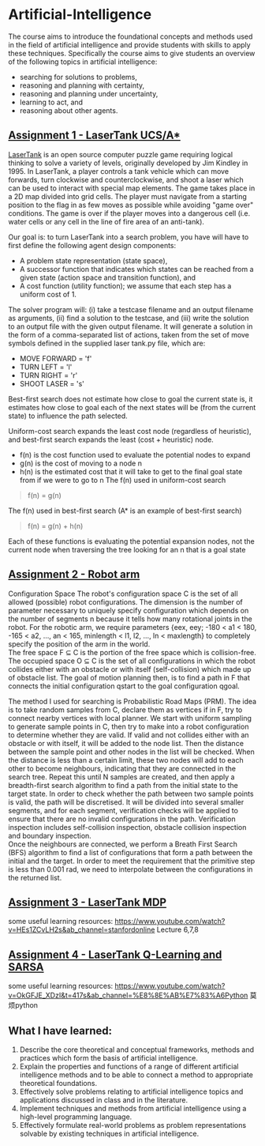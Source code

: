# Artificial-Intelligence
The course aims to introduce the foundational concepts and methods used in the field of artificial intelligence and provide students with skills to apply these techniques. Specifically the course aims to give students an overview of the following topics in artificial intelligence:
- searching for solutions to problems,
- reasoning and planning with certainty, 
- reasoning and planning under uncertainty,
- learning to act, and
- reasoning about other agents.

## [Assignment 1 - LaserTank UCS/A*](https://github.com/danielzhangau/Artificial-Intelligence/tree/master/ass1)
[LaserTank](https://github.com/danielzhangau/Artificial-Intelligence/blob/master/ass1/COMP3702_LaserTank_desc.pdf) is an open source computer puzzle game requiring logical thinking to solve a variety of levels, originally developed by Jim Kindley in 1995. In LaserTank, a player controls a tank vehicle which can move forwards, turn clockwise and counterclockwise, and shoot a laser which can be used to interact with special map elements. The game takes place in a 2D map divided into grid cells. The player must navigate from a starting position to the flag in as few moves as possible while avoiding "game over" conditions. The game is over if the player moves into a dangerous cell (i.e. water cells or any cell in the line of fire area of an anti-tank).  

Our goal is: to turn LaserTank into a search problem, you have will have to first define the following agent design components:
- A problem state representation (state space),
- A successor function that indicates which states can be reached from a given state (action space and transition function), and
- A cost function (utility function); we assume that each step has a uniform cost of 1.

The solver program will: (i) take a testcase filename and an output filename as arguments, (ii) find a solution to the testcase, and (iii) write the solution to an output file with the given output filename.
It will generate a solution in the form of a comma-separated list of actions, taken from the set of move symbols defined in the supplied laser tank.py file, which are:
  - MOVE FORWARD = 'f'
  - TURN LEFT = 'l'
  - TURN RIGHT = 'r'
  - SHOOT LASER = 's'

Best-first search does not estimate how close to goal the current state is, it estimates how close to goal each of the next states will be (from the current state) to influence the path selected.

Uniform-cost search expands the least cost node (regardless of heuristic), and best-first search expands the least (cost + heuristic) node.

- f(n) is the cost function used to evaluate the potential nodes to expand
- g(n) is the cost of moving to a node n
- h(n) is the estimated cost that it will take to get to the final goal state from if we were to go to n
The f(n) used in uniform-cost search
> f(n) = g(n)  

The f(n) used in best-first search (A* is an example of best-first search)  
> f(n) = g(n) + h(n)

Each of these functions is evaluating the potential expansion nodes, not the current node when traversing the tree looking for an n that is a goal state  
## [Assignment 2 - Robot arm](https://github.com/danielzhangau/Artificial-Intelligence/tree/master/ass2)
Configuration Space
The robot's configuration space C is the set of all allowed (possible) robot configurations. The dimension is the number of parameter necessary to uniquely specify configuration which depends on the number of segments n because it tells how many rotational joints in the robot. For the robotic arm, we require parameters {eex, eey; -180 < a1 < 180, -165 < a2, …, an < 165, minlength < l1, l2, …, ln < maxlength} to completely specify the position of the arm in the world.  
The free space F ⊆ C is the portion of the free space which is collision-free. The occupied space O ⊆ C is the set of all configurations in which the robot collides either with an obstacle or with itself (self-collision) which made up of obstacle list. The goal of motion planning then, is to find a path in F that connects the initial configuration qstart to the goal configuration qgoal.  

The method I used for searching is Probabilistic Road Maps (PRM). The idea is to take random samples from C, declare them as vertices if in F, try to connect nearby vertices with local planner. We start with uniform sampling to generate sample points in C, then try to make into a robot configuration to determine whether they are valid. If valid and not collides either with an obstacle or with itself, it will be added to the node list. Then the distance between the sample point and other nodes in the list will be checked. When the distance is less than a certain limit, these two nodes will add to each other to become neighbours, indicating that they are connected in the search tree. Repeat this until N samples are created, and then apply a breadth-first search algorithm to find a path from the initial state to the target state. In order to check whether the path between two sample points is valid, the path will be discretised. It will be divided into several smaller segments, and for each segment, verification checks will be applied to ensure that there are no invalid configurations in the path. Verification inspection includes self-collision inspection, obstacle collision inspection and boundary inspection.  
Once the neighbours are connected, we perform a Breath First Search (BFS) algorithm to find a list of configurations that form a path between the initial and the target. In order to meet the requirement that the primitive step is less than 0.001 rad, we need to interpolate between the configurations in the returned list.

## [Assignment 3 - LaserTank MDP](https://github.com/danielzhangau/Artificial-Intelligence/tree/master/ass3)
some useful learning resources: https://www.youtube.com/watch?v=HEs1ZCvLH2s&ab_channel=stanfordonline Lecture 6,7,8
## [Assignment 4 - LaserTank Q-Learning and SARSA](https://github.com/danielzhangau/Artificial-Intelligence/tree/master/ass4)
some useful learning resources: https://www.youtube.com/watch?v=OkGFJE_XDzI&t=417s&ab_channel=%E8%8E%AB%E7%83%A6Python 莫烦python

## What I have learned:
1.	Describe the core theoretical and conceptual frameworks, methods and practices which form the basis of artificial intelligence.
2.	Explain the properties and functions of a range of different artificial intelligence methods and to be able to connect a method to appropriate theoretical foundations.
3.	Effectively solve problems relating to artificial intelligence topics and applications discussed in class and in the literature.
4.	Implement techniques and methods from artificial intelligence using a high-level programming language.
5.	Effectively formulate real-world problems as problem representations solvable by existing techniques in artificial intelligence.
